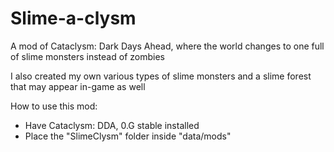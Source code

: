 # Slime-a-clysm

A mod of Cataclysm: Dark Days Ahead, where the world changes to one full of slime monsters instead of zombies

I also created my own various types of slime monsters and a slime forest that may appear in-game as well

How to use this mod:
- Have Cataclysm: DDA, 0.G stable installed 
- Place the "SlimeClysm" folder inside "data/mods" 

